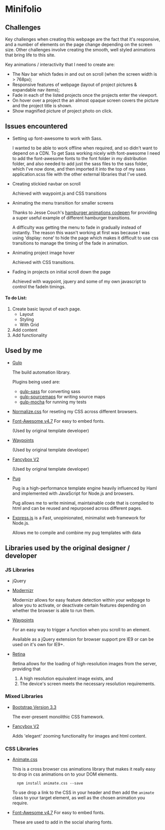 # Minifolio

## Challenges

Key challenges when creating this webpage are the fact that it's responsive, and a number of elements 
on the page change depending on the screen size. Other challenges involve creating the smooth, well
styled animations that bring life to this site.

Key animations / interactivity that I need to create are:
- The Nav bar which fades in and out on scroll (when the screen width is > 768px);
- Responsive features of webpage (layout of project pictures & expandable nav items);
- Fade in each of the listed projects once the projects enter the viewport.
- On hover over a project the an almost opaque screen covers the picture and the project
  title is shown.
- Show magnified picture of project photo on click.

## Issues encountered

- Setting up font-awesome to work with Sass. 
  
  I wanted to be able to work offline when required, and so didn't want to depend on a CDN. 
  To get Sass working nicely with font-awesome I need to add the font-awesome fonts to the 
  font folder in my distribution folder, and also needed to add just the sass files to the sass 
  folder, which I've now done, and then imported it into the top of my sass application.scss file
  with the other external libraries that I've used.   

- Creating stickied navbar on scroll

  Achieved with waypoint.js and CSS transitions

- Animating the menu transition for smaller screens

  Thanks to Jesse Couch's [hamburger animations codepen](https://codepen.io/designcouch/pen/Atyop)
  for providing a super useful example of different hamburger transitions.

  A difficulty was getting the menu to fade in gradually instead of instantly. The reason this wasn't
  working at first was because I was using 'display: none' to hide the page which makes it difficult 
  to use css transitions to manage the timing of the fade in animation. 

- Animating project image hover

  Achieved with CSS transitions.

- Fading in projects on initial scroll down the page

  Achieved with waypoint, jquery and some of my own javascript to control the fadeIn timings.


#### To do List:
1. Create basic layout of each page.
    - Layout
    - Styling
    - With Grid
2. Add content
3. Add functionality

## Used by me

- [Gulp](https://gulpjs.com/ "Gulp")
  
  The build automation library.

  Plugins being used are:
  - [gulp-sass](https://github.com/dlmanning/gulp-sass)  for converting sass
  - [gulp-sourcemaps](https://github.com/gulp-sourcemaps/gulp-sourcemaps)  for writing source maps
  - [gulp-mocha](https://github.com/sindresorhus/gulp-mocha)  for running my tests

- [Normalize.css](http://necolas.github.io/normalize.css/ "normalize.css")  for reseting my CSS
  across different browsers.

- [Font-Awesome v4.7](http://fontawesome.io/ "Font Awesome")  For easy to embed fonts.
  
  (Used by original template developer)

- [Waypoints](http://imakewebthings.com/waypoints/ "Waypoints")
  
  (Used by original template developer)

- [Fancybox V2](http://fancyapps.com/fancybox/ "Fancybox Version 2")
  
  (Used by original template developer)

- [Pug](https://pugjs.org/api/getting-started.html)
  
  Pug is a high-performance template engine heavily influenced by Haml and implemented with JavaScript for Node.js and browsers.

  Pug allows me to write minimal, maintainable code that is compiled to html and can be reused and repurposed across different pages.

- [Express.js](https://expressjs.com/)
  is a Fast, unopinionated, minimalist web framework for Node.js.

  Allows me to compile and combine my pug templates with data   

## Libraries used by the original designer / developer

### JS Libraries

- jQuery

- [Modernizr](https://modernizr.com/ "Modernizr")

  Modernizr allows for easy feature detection within your webpage to allow you to activate,
  or deactivate certain features depending on whether the browser is able to run them.

- [Waypoints](http://imakewebthings.com/waypoints/ "Waypoints")

  For an easy way to trigger a function when you scroll to an element.

  Available as a jQuery extension for browser support pre IE9 or can be used on it's 
  own for IE9+.

- [Retina](http://imulus.github.io/retinajs/ "Retina.js")

  Retina allows for the loading of high-resolution images from the server, providing that

  1. A high resolution equivalent image exists, and
  2. The device's screen meets the necessary resolution requirements.


### Mixed Libraries

- [Bootstrap Version 3.3](https://getbootstrap.com/docs/3.3/ "Bootstrap")

  The ever-present monolithic CSS framework.

- [Fancybox V2](http://fancyapps.com/fancybox/ "Fancybox Version 2")

  Adds 'elegant' zooming functionality for images and html content.


### CSS Libraries

- [Animate.css](https://github.com/daneden/animate.css "Animate.css") 

  This is a cross browser css animations library that makes it really easy to drop in 
    css animations on to your DOM elements.
  ```
    npm install animate.css --save
  ```
  To use drop a link to the CSS in your header and then add the `` animate `` class to your
  target element, as well as the chosen animation you require.

- [Font-Awesome v4.7](http://fontawesome.io/ "Font Awesome")  For easy to embed fonts.

  These are used to add in the social sharing fonts.